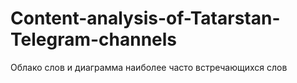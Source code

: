 # Content-analysis-of-Tatarstan-Telegram-channels
Облако слов и диаграмма наиболее часто встречающихся слов
